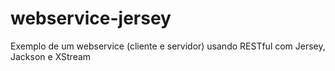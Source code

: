 webservice-jersey
=================

Exemplo de um webservice (cliente e servidor) usando RESTful com Jersey, Jackson e XStream
